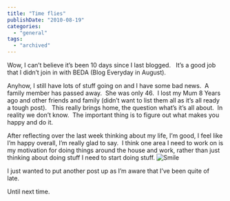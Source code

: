 ```yaml
---
title: "Time flies"
publishDate: "2010-08-19"
categories: 
  - "general"
tags:
  - "archived"
---
```


Wow, I can’t believe it’s been 10 days since I last blogged.   It’s a good job that I didn’t join in with BEDA (Blog Everyday in August). 

Anyhow, I still have lots of stuff going on and I have some bad news.  A family member has passed away.  She was only 46.  I lost my Mum 8 Years ago and other friends and family (didn’t want to list them all as it’s all ready a tough post).   This really brings home, the question what’s it’s all about.  In reality we don’t know.  The important thing is to figure out what makes you happy and do it. 

After reflecting over the last week thinking about my life, I’m good, I feel like I’m happy overall, I’m really glad to say.  I think one area I need to work on is my motivation for doing things around the house and work, rather than just thinking about doing stuff I need to start doing stuff. ![Smile](https://ramberlinggeek.co.uk/wp-content/uploads/2010/08/wlEmoticonsmile1.png)

I just wanted to put another post up as I’m aware that I’ve been quite of late. 

Until next time.
